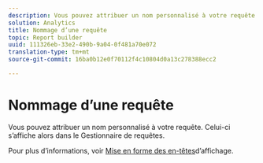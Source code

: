 ```yaml
---
description: Vous pouvez attribuer un nom personnalisé à votre requête. Celui-ci s’affiche alors dans le Gestionnaire de requêtes.
solution: Analytics
title: Nommage d’une requête
topic: Report builder
uuid: 111326eb-33e2-490b-9a04-0f481a70e072
translation-type: tm+mt
source-git-commit: 16ba0b12e0f70112f4c10804d0a13c278388ecc2

---
```



# Nommage d’une requête

Vous pouvez attribuer un nom personnalisé à votre requête. Celui-ci s’affiche alors dans le Gestionnaire de requêtes.

Pour plus d’informations, voir [Mise en forme des en-têtes](/help/analyze/report-builder/layout/t-format-display-headers.md)d’affichage.
